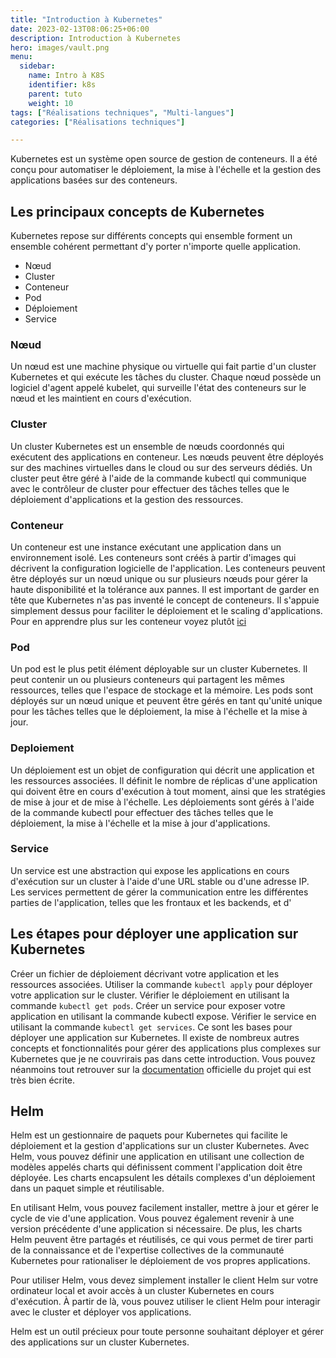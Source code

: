 ```yaml
---
title: "Introduction à Kubernetes"
date: 2023-02-13T08:06:25+06:00
description: Introduction à Kubernetes
hero: images/vault.png
menu:
  sidebar:
    name: Intro à K8S
    identifier: k8s
    parent: tuto
    weight: 10
tags: ["Réalisations techniques", "Multi-langues"]
categories: ["Réalisations techniques"]

---
```


Kubernetes est un système open source de gestion de conteneurs. Il a été conçu pour automatiser le déploiement, la mise à l'échelle et la gestion des applications basées sur des conteneurs.

## Les principaux concepts de Kubernetes

Kubernetes repose sur différents concepts qui ensemble forment un ensemble cohérent permettant d'y porter n'importe quelle application.

- Nœud
- Cluster
- Conteneur
- Pod
- Déploiement
- Service

### Nœud

Un nœud est une machine physique ou virtuelle qui fait partie d'un cluster Kubernetes et qui exécute les tâches du cluster. Chaque nœud possède un logiciel d'agent appelé kubelet, qui surveille l'état des conteneurs sur le nœud et les maintient en cours d'exécution.

### Cluster

Un cluster Kubernetes est un ensemble de nœuds coordonnés qui exécutent des applications en conteneur. Les nœuds peuvent être déployés sur des machines virtuelles dans le cloud ou sur des serveurs dédiés. Un cluster peut être géré à l'aide de la commande kubectl qui communique avec le contrôleur de cluster pour effectuer des tâches telles que le déploiement d'applications et la gestion des ressources.

### Conteneur

Un conteneur est une instance exécutant une application dans un environnement isolé. Les conteneurs sont créés à partir d'images qui décrivent la configuration logicielle de l'application. Les conteneurs peuvent être déployés sur un nœud unique ou sur plusieurs nœuds pour gérer la haute disponibilité et la tolérance aux pannes. Il est important de garder en tête que Kubernetes n'as pas inventé le concept de conteneurs. Il s'appuie simplement dessus pour faciliter le déploiement et le scaling d'applications.
Pour en apprendre plus sur les conteneur voyez plutôt [ici](https://fr.wikipedia.org/wiki/Conteneur_(informatique))

### Pod

Un pod est le plus petit élément déployable sur un cluster Kubernetes. Il peut contenir un ou plusieurs conteneurs qui partagent les mêmes ressources, telles que l'espace de stockage et la mémoire. Les pods sont déployés sur un nœud unique et peuvent être gérés en tant qu'unité unique pour les tâches telles que le déploiement, la mise à l'échelle et la mise à jour.

### Deploiement 

Un déploiement est un objet de configuration qui décrit une application et les ressources associées. Il définit le nombre de réplicas d'une application qui doivent être en cours d'exécution à tout moment, ainsi que les stratégies de mise à jour et de mise à l'échelle. Les déploiements sont gérés à l'aide de la commande kubectl pour effectuer des tâches telles que le déploiement, la mise à l'échelle et la mise à jour d'applications.

### Service

Un service est une abstraction qui expose les applications en cours d'exécution sur un cluster à l'aide d'une URL stable ou d'une adresse IP. Les services permettent de gérer la communication entre les différentes parties de l'application, telles que les frontaux et les backends, et d'

## Les étapes pour déployer une application sur Kubernetes

Créer un fichier de déploiement décrivant votre application et les ressources associées.
Utiliser la commande `kubectl apply` pour déployer votre application sur le cluster.
Vérifier le déploiement en utilisant la commande `kubectl get pods`.
Créer un service pour exposer votre application en utilisant la commande kubectl expose.
Vérifier le service en utilisant la commande `kubectl get services`.
Ce sont les bases pour déployer une application sur Kubernetes. Il existe de nombreux autres concepts et fonctionnalités pour gérer des applications plus complexes sur Kubernetes que je ne couvrirais pas dans cette introduction. Vous pouvez néanmoins tout retrouver sur la  [documentation](https://kubernetes.io/fr/) officielle du projet qui est très bien écrite.

## Helm

Helm est un gestionnaire de paquets pour Kubernetes qui facilite le déploiement et la gestion d'applications sur un cluster Kubernetes. Avec Helm, vous pouvez définir une application en utilisant une collection de modèles appelés charts qui définissent comment l'application doit être déployée. Les charts encapsulent les détails complexes d'un déploiement dans un paquet simple et réutilisable.

En utilisant Helm, vous pouvez facilement installer, mettre à jour et gérer le cycle de vie d'une application. Vous pouvez également revenir à une version précédente d'une application si nécessaire. De plus, les charts Helm peuvent être partagés et réutilisés, ce qui vous permet de tirer parti de la connaissance et de l'expertise collectives de la communauté Kubernetes pour rationaliser le déploiement de vos propres applications.

Pour utiliser Helm, vous devez simplement installer le client Helm sur votre ordinateur local et avoir accès à un cluster Kubernetes en cours d'exécution. À partir de là, vous pouvez utiliser le client Helm pour interagir avec le cluster et déployer vos applications.

Helm est un outil précieux pour toute personne souhaitant déployer et gérer des applications sur un cluster Kubernetes.